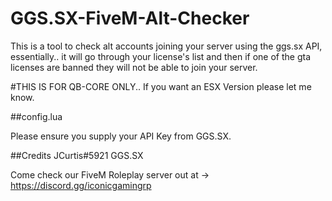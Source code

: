 # GGS.SX-FiveM-Alt-Checker

This is a tool to check alt accounts joining your server using the ggs.sx API, essentially.. it will go through your license's list and then if one of the gta licenses are banned they will not be able to join your server.

#THIS IS FOR QB-CORE ONLY.. If you want an ESX Version please let me know.

##config.lua

Please ensure you supply your API Key from GGS.SX.

##Credits
JCurtis#5921
GGS.SX

Come check our FiveM Roleplay server out at -> https://discord.gg/iconicgamingrp

